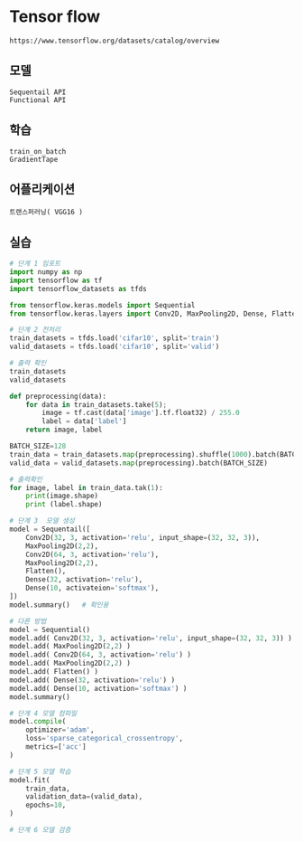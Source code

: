 # Tensor flow
    https://www.tensorflow.org/datasets/catalog/overview

## 모델
    Sequentail API
    Functional API

## 학습
    train_on_batch
    GradientTape

## 어플리케이션
    트랜스퍼러닝( VGG16 )    

<!-- 
for data in train_datasets.take(5);
    image = tf.cast(data['image'].tf.float32) / 255.0
    label = data['label']

    # print(data['image'].shape)
    # print(data['label'])
    # print(data['image']) 
-->


## 실습
```Python
# 단계 1 임포트
import numpy as np
import tensorflow as tf
import tensorflow_datasets as tfds

from tensorflow.keras.models import Sequential
from tensorflow.keras.layers import Conv2D, MaxPooling2D, Dense, Flatten

# 단계 2 전처리
train_datasets = tfds.load('cifar10', split='train')
valid_datasets = tfds.load('cifar10', split='valid')

# 출력 확인
train_datasets  
valid_datasets

def preprocessing(data):
    for data in train_datasets.take(5);
        image = tf.cast(data['image'].tf.float32) / 255.0
        label = data['label']
    return image, label

BATCH_SIZE=128
train_data = train_datasets.map(preprocessing).shuffle(1000).batch(BATCH_SIZE)
valid_data = valid_datasets.map(preprocessing).batch(BATCH_SIZE)

# 출력확인
for image, label in train_data.tak(1):
    print(image.shape)
    print (label.shape)

# 단계 3  모델 생성
model = Sequentail([
    Conv2D(32, 3, activation='relu', input_shape=(32, 32, 3)),
    MaxPooling2D(2,2),
    Conv2D(64, 3, activation='relu'),
    MaxPooling2D(2,2),
    Flatten(),
    Dense(32, activation='relu'),
    Dense(10, activateion='softmax'),
])
model.summary()   # 확인용

# 다른 방법
model = Sequential()
model.add( Conv2D(32, 3, activation='relu', input_shape=(32, 32, 3)) )
model.add( MaxPooling2D(2,2) )
model.add( Conv2D(64, 3, activation='relu') )
model.add( MaxPooling2D(2,2) )
model.add( Flatten() )
model.add( Dense(32, activation='relu') )
model.add( Dense(10, activation='softmax') )
model.summary()

# 단계 4 모델 컴파일
model.compile( 
    optimizer='adam', 
    loss='sparse_categorical_crossentropy', 
    metrics=['acc']
)

# 단계 5 모델 학습
model.fit( 
    train_data,
    validation_data=(valid_data),
    epochs=10,
)

# 단계 6 모델 검증
































```